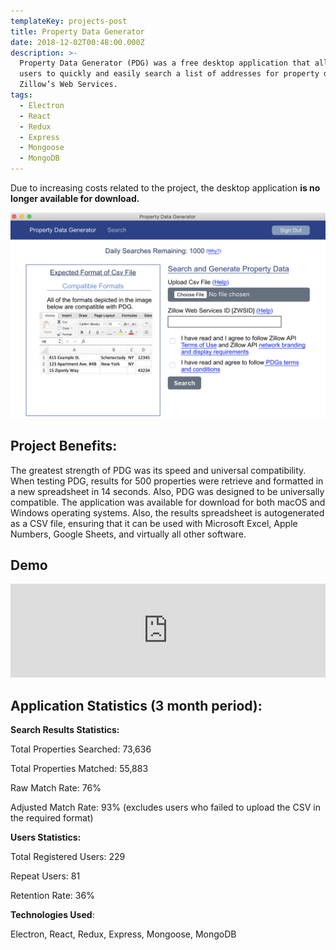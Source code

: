 ```yaml
---
templateKey: projects-post
title: Property Data Generator
date: 2018-12-02T00:48:00.000Z
description: >-
  Property Data Generator (PDG) was a free desktop application that allowed
  users to quickly and easily search a list of addresses for property data using
  Zillow’s Web Services. 
tags:
  - Electron
  - React
  - Redux
  - Express
  - Mongoose
  - MongoDB
---
```

Due to increasing costs related to the project, the desktop application **is no longer available for download.**

![Property data generator screenshot](/img/app-screenshot.png)

## **Project Benefits**:

The greatest strength of PDG was its speed and universal compatibility. When testing PDG, results for 500 properties were retrieve and formatted in a new spreadsheet in 14 seconds. Also, PDG was designed to be universally compatible. The application was available for download for both macOS and Windows operating systems. Also, the results spreadsheet is autogenerated as a CSV file, ensuring that it can be used with Microsoft Excel, Apple Numbers, Google Sheets, and virtually all other software.

## Demo

<iframe width="100%" src="https://www.youtube.com/embed/FlHVLXJCKJU" title="YouTube video player" frameborder="0" allow="accelerometer; autoplay; clipboard-write; encrypted-media; gyroscope; picture-in-picture" allowfullscreen></iframe>

## **Application Statistics (3 month period):**

**Search Results Statistics:**

Total Properties Searched: 73,636

Total Properties Matched: 55,883

Raw Match Rate: 76%

Adjusted Match Rate: 93% (excludes users who failed to upload the CSV in the required format) 

**Users Statistics:**

Total Registered Users: 229

Repeat Users: 81

Retention Rate: 36%

**Technologies Used**: 

Electron, React, Redux, Express, Mongoose, MongoDB
